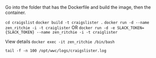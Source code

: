 Go into the folder that has the Dockerfile and build the image, then the
container.

`cd craigslist`
`docker build -t craigslister .`
`docker run -d --name zen_ritchie -i -t craiglister`
OR
`docker run -d -e SLACK_TOKEN={SLACK_TOKEN} --name zen_ritchie -i -t craiglister`

View details
`docker exec -it zen_ritchie /bin/bash`

`tail -f -n 100 /opt/wwc/logs/craigslister.log`
